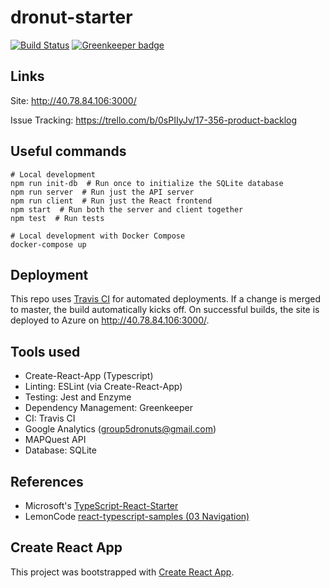# dronut-starter

[![Build Status](https://travis-ci.com/CMU-17-356/dronuts-2019-group-5.svg?branch=master)](https://travis-ci.com/CMU-17-356/dronuts-2019-group-5)
[![Greenkeeper badge](https://badges.greenkeeper.io/CMU-17-356/dronuts-2019-group-5.svg)](https://greenkeeper.io/)

## Links
Site: http://40.78.84.106:3000/

Issue Tracking: https://trello.com/b/0sPIIyJv/17-356-product-backlog

## Useful commands
```shell
# Local development
npm run init-db  # Run once to initialize the SQLite database
npm run server  # Run just the API server
npm run client  # Run just the React frontend
npm start  # Run both the server and client together
npm test  # Run tests

# Local development with Docker Compose
docker-compose up
```

## Deployment
This repo uses [Travis CI](https://travis-ci.com/CMU-17-356/dronuts-2019-group-5) for automated deployments. 
If a change is merged to master, the build automatically kicks off. 
On successful builds, the site is deployed to Azure on http://40.78.84.106:3000/.

## Tools used
- Create-React-App (Typescript)
- Linting: ESLint (via Create-React-App)
- Testing: Jest and Enzyme
- Dependency Management: Greenkeeper
- CI: Travis CI
- Google Analytics (group5dronuts@gmail.com)
- MAPQuest API
- Database: SQLite

## References
- Microsoft's [TypeScript-React-Starter](https://github.com/Microsoft/TypeScript-React-Starter)
- LemonCode [react-typescript-samples (03 Navigation)](https://github.com/Lemoncode/react-typescript-samples/tree/master/03%20Navigation)

## Create React App

This project was bootstrapped with [Create React App](https://github.com/facebook/create-react-app).
